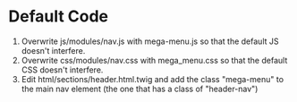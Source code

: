 # Default Code

1. Overwrite js/modules/nav.js with mega-menu.js so that the default JS doesn't interfere.
2. Overwrite css/modules/nav.css with mega_menu.css so that the default CSS doesn't interfere.
3. Edit html/sections/header.html.twig and add the class "mega-menu" to the main nav element (the one that has a class of "header-nav")